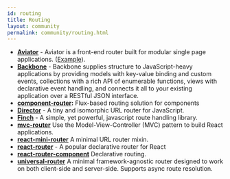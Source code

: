 ```yaml
---
id: routing
title: Routing
layout: community
permalink: community/routing.html
---
```


* **[Aviator](https://github.com/swipely/aviator)** - Aviator is a front-end router built for modular single page applications. ([Example](https://gist.github.com/hojberg/9549330)).
* **[Backbone](https://backbonejs.org/)** - Backbone supplies structure to JavaScript-heavy applications by providing models with key-value binding and custom events, collections with a rich API of enumerable functions, views with declarative event handling, and connects it all to your existing application over a RESTful JSON interface.
* **[component-router](https://github.com/in-flux/component-router):** Flux-based routing solution for components
* **[Director](https://github.com/flatiron/director)** - A tiny and isomorphic URL router for JavaScript.
* **[Finch](http://stoodder.github.io/finchjs/)** - A simple, yet powerful, javascript route handling library.
* **[mvc-router](https://github.com/rajeev-k/mvc-router)** Use the Model-View-Controller (MVC) pattern to build React applications.
* **[react-mini-router](https://github.com/larrymyers/react-mini-router)** A minimal URL router mixin.
* **[react-router](https://github.com/rackt/react-router)** - A popular declarative router for React
* **[react-router-component](https://github.com/andreypopp/react-router-component)** Declarative routing.
* **[universal-router](https://github.com/kriasoft/universal-router)** A minimal framework-agnostic router designed to work on both client-side and server-side. Supports async route resolution.
